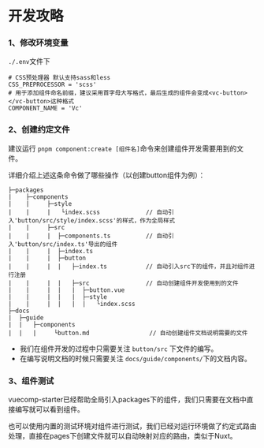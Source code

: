 # 开发攻略

### 1、修改环境变量

`./.env`文件下

```
# CSS预处理器 默认支持sass和less
CSS_PREPROCESSOR = 'scss'
# 用于添加组件命名前缀，建议采用首字母大写格式，最后生成的组件会变成<vc-button></vc-button>这种格式
COMPONENT_NAME = 'Vc'
```



### 2、创建约定文件

建议运行 `pnpm component:create [组件名]`命令来创建组件开发需要用到的文件。



详细介绍上述这条命令做了哪些操作（以创建button组件为例）：

```
├─packages
|    ├─components
|    |     ├─style
|    |     |   └index.scss			   // 自动引入'button/src/style/index.scss'的样式，作为全局样式
|    |     ├─src
|    |     |  ├─components.ts          // 自动引入'button/src/index.ts'导出的组件
|    |     |  ├─index.ts
|    |     |  ├─button
|    |     |  |   ├─index.ts           // 自动引入src下的组件，并且对组件进行注册
|    |     |  |   ├─src				   // 自动创建组件开发使用到的文件
|    |     |  |   |  ├─button.vue
|    |     |  |   |  ├─style
|    |     |  |   |  |   └index.scss
├─docs
|  ├─guide
|  |   ├─components
|  |   |     └button.md					// 自动创建组件文档说明需要的文件
```

- 我们在组件开发的过程中只需要关注 `button/src` 下文件的编写。
- 在编写说明文档的时候只需要关注 `docs/guide/components/`下的文档内容。



### 3、组件测试

vuecomp-starter已经帮助全局引入packages下的组件，我们只需要在文档中直接编写就可以看到组件。

也可以使用内置的测试环境对组件进行测试，我们已经对运行环境做了约定式路由处理，直接在pages下创建文件就可以自动映射对应的路由，类似于Nuxt。